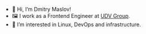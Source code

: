 - 👋 Hi, I’m Dmitry Maslov!
- 🖼️ I work as a Frontend Engineer at [UDV Group](https://udv.group/).
- 👀 I’m interested in Linux, DevOps and infrastructure.
